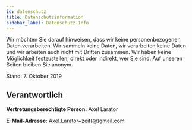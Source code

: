 ```yaml
---
id: datenschutz
title: Datenschutzinformation
sidebar_label: Datenschutz-Info
---
```


Wir möchten Sie darauf hinweisen, dass wir keine personenbezogenen Daten verarbeiten. Wir sammeln keine Daten, wir verarbeiten keine Daten und wir arbeiten auch nicht mit Dritten zusammen. Wir haben keine Möglichkeit festzustellen, direkt oder indirekt, wer Sie sind. Auf unseren Seiten bleiben Sie anonym.

Stand: 7. Oktober 2019

## Verantwortlich

**Vertretungsberechtigte Person:** Axel Larator

**E-Mail-Adresse**: <a href="mailto:Axel.Larator+zeit@gmail.com">Axel.Larator+zeit(@)gmail.com</a>
